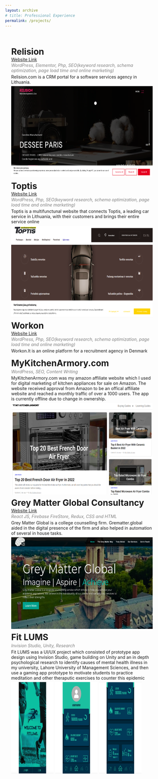 ```yaml
---
layout: archive
# title: Professional Experience
permalink: /projects/
---
```


<style>
    .page-content {
        margin: 20px;
        display: flex;
        flex-direction: column;
    }
</style>

<div class="page-content">
    <h1 style="margin-bottom: 0px;">Relision</h1>
    <a rel="noopener noreferrer" href="https://relision.com/">Website Link</a>
    <p style="margin-bottom: 2px; margin-top: 2px; color: grey;"><em>WordPress, Elementor, Php, SEO(keyword research, schema optimization, page load time and online marketing)</em></p>
    <p style="margin-bottom: 5px; margin-top: 2px;" >Relision.com is a CRM portal for a software services agency in Lithuania.</p>
    <img src='/images/relision.png' width='500' height='300'>
    <h1 style="margin-bottom: 0px; margin-top: 10px;">Toptis</h1>
    <a rel="noopener noreferrer" href="https://toptis.lt/">Website Link</a>
    <p style="margin-bottom: 2px; margin-top: 2px; color: grey;"><em>WordPress, Php, SEO(keyword research, schema optimization, page load time and online marketing)</em></p> 
    <p style="margin-bottom: 5px; margin-top: 2px;">Toptis is a multifunctunal website that connects Toptis, a leading car service in Lithuania, with their customers and brings their entire service online</p>
    <img src='/images/toptis.png' width='500' height='300'>
    <h1 style="margin-bottom: 0px; margin-top: 10px;">Workon</h1>
    <a rel="noopener noreferrer" href="https://workon.lt/">Website Link</a>
    <p style="margin-bottom: 2px; margin-top: 2px; color: grey;"><em>WordPress, Php, SEO(keyword research, schema optimization, page load time and online marketing)</em></p> 
    <p style="margin-bottom: 5px; margin-top: 2px;">Workon.lt is an online platform for a recruitment agency in Denmark</p>
    <h1 style="margin-bottom: 0px; margin-top: 10px;">MyKitchenArmory.com</h1>
    <p style="margin-bottom: 2px; margin-top: 2px; color: grey;"><em>WordPress, SEO, Content Writing</em></p> 
    <p style="margin-bottom: 5px; margin-top: 2px;">MyKitchenArmory.com was my amazon affiliate website which I used for digital marketing of kitchen appliances for sale on Amazon. The website received approval from Amazon to be an offical affiliate website and reached a monthly traffic of over a 1000 users. The app is currently offline due to change in ownership.</p>
    <img src='/images/mka.png' width='500' height='300'>
    <h1 style="margin-bottom: 0px; margin-top: 10px;">Grey Matter Global Consultancy</h1>
    <a rel="noopener noreferrer" href="https://greymatter.global/">Website Link</a>
    <p style="margin-bottom: 2px; margin-top: 2px; color: grey;"><em>React JS, Firebase FireStore, Redux, CSS and HTML</em></p> 
    <p style="margin-bottom: 5px; margin-top: 2px;">Grey Matter Global is a college counselling firm. Grematter.global aided in the digital presence of the firm and also helped in automation of several in house tasks.</p>
    <img src='/images/grey-matter-global.png' width='500' height='300'>
    <h1 style="margin-bottom: 0px; margin-top: 10px;">Fit LUMS</h1>
    <p style="margin-bottom: 2px; margin-top: 2px; color: grey;"><em>Invision Studio, Unity, Research</em></p> 
    <p style="margin-bottom: 5px; margin-top: 2px;"> Fit LUMS was a UI/UX project which consisted of prototype app design using Invision Studio, game building on Unity and an in depth psychological research to identify causes of mental health illness in my university, Lahore University of Management Sciences, and then use a gaming app prototype to motivate students to practice meditation and other theraputic exercises to counter this epidemic</p>
    <div style="display: flex; gap: 5px;">
        <img src='/images/hci3.jpeg' width='30%' height='300'>
        <img src='/images/hci2.jpeg' width='30%' height='300'>
        <img src='/images/hci1.jpeg' width='30%' height='300'>
    </div>
</div>
